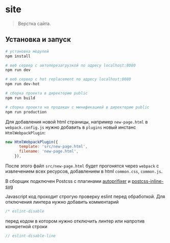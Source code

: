 # site

> Верстка сайта.

## Установка и запуск

```bash
# установка модулей
npm install

# веб сервер с автоперезагрузкой по адресу localhost:8080
npm run dev

# веб сервер с hot replacement по адресу localhost:8080
npm run dev-hot

# сборка проекта в директорию public
npm run build

# сборка проекта на продакшн с минификацией в директорию public
npm run production
```

Для добавления новой html страницы, например `new-page.html` в `webpack.config.js` нужно добавить в `plugins` новый инстанс `HtmlWebpackPlugin`:

```js
new HtmlWebpackPlugin({
      template: 'src/new-page.html',
      filename: 'new-page.html',
    }),
```

После этого файл `src/new-page.html` будет прогонятся через `webpack` c извлечением всех ресурсов, добавлением в html `common.css`, `common.js`.

В сборщик подключен Postcss с плагинами [autoprifixer](https://github.com/postcss/autoprefixer) и [postcss-inline-svg](https://github.com/TrySound/postcss-inline-svg)

Javascript код проходит строгую проверку eslint перед обработкой. Для отключения линтера нужно добавить комментарий

```JavaScript
/* eslint-disable
```

перед кодом в котором нужно отключить линтер или напротив конкретной строки

```JavaScript
// eslint-disable-line
```
